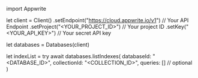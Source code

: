 import Appwrite

let client = Client()
    .setEndpoint("https://cloud.appwrite.io/v1") // Your API Endpoint
    .setProject("<YOUR_PROJECT_ID>") // Your project ID
    .setKey("<YOUR_API_KEY>") // Your secret API key

let databases = Databases(client)

let indexList = try await databases.listIndexes(
    databaseId: "<DATABASE_ID>",
    collectionId: "<COLLECTION_ID>",
    queries: [] // optional
)


